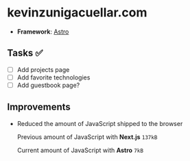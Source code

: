 # kevinzunigacuellar.com

- **Framework**: [Astro](https://astro.build/)

## Tasks ✅
- [ ] Add projects page
- [ ] Add favorite technologies
- [ ] Add guestbook page?

## Improvements

- Reduced the amount of JavaScript shipped to the browser
    
    Previous amount of JavaScript with **Next.js** `137kB`
    
    Current amount of JavaScript with **Astro** `7kB`
